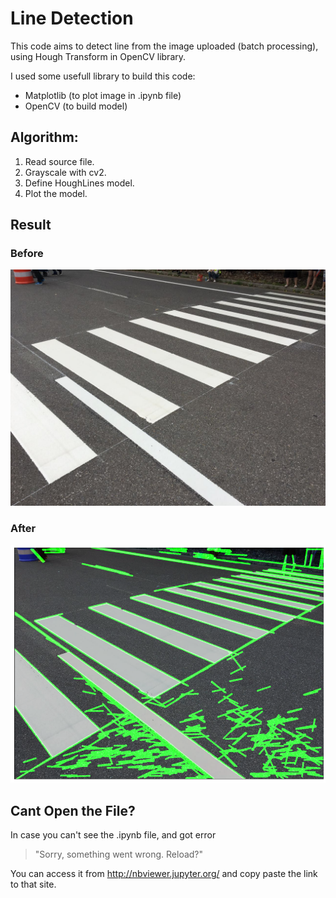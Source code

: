 <h1>Line Detection</h1>

This code aims to detect line from the image uploaded (batch processing), using Hough Transform in OpenCV library.

I used some usefull library to build this code:
* Matplotlib (to plot image in .ipynb file)
* OpenCV (to build model)

<h2>Algorithm:</h2>

1. Read source file.
2. Grayscale with cv2.
3. Define HoughLines model.
4. Plot the model.

<h2>Result</h2>
<h3>Before</h3>

![before](https://github.com/felixfilipi/Computer-Vision/blob/master/Line%20Detection/src.jpg)

<h3>After</h3>

![After](https://github.com/felixfilipi/Computer-Vision/blob/master/Line%20Detection/result.png)

<h2>Cant Open the File? </h2>

In case you can't see the .ipynb file, and got error

> "Sorry, something went wrong. Reload?"

You can access it from http://nbviewer.jupyter.org/ and copy paste the link to that site.
